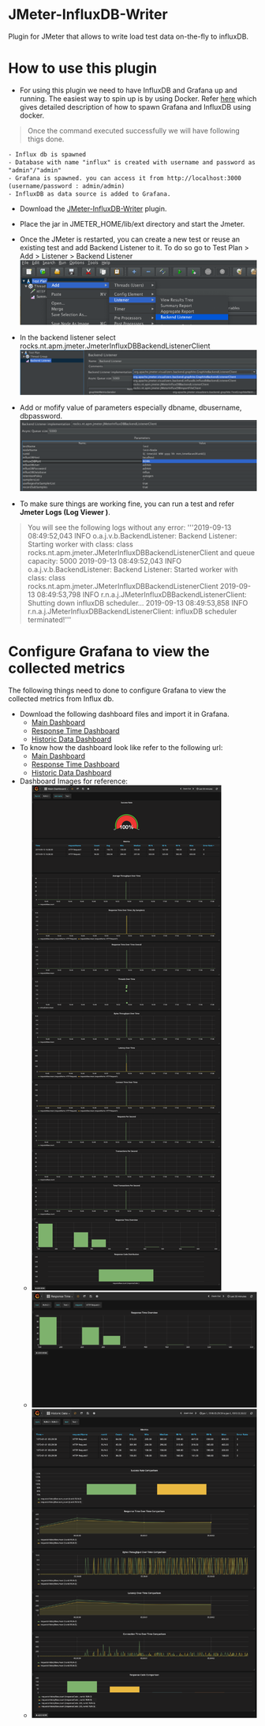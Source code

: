 # JMeter-InfluxDB-Writer
Plugin for JMeter that allows to write load test data on-the-fly to influxDB.


# How to use this plugin

 - For using this plugin we need to have InfluxDB and Grafana up and running. The easiest way to spin up is by using Docker.
 Refer [here]( https://www.blazemeter.com/blog/how-to-create-a-lightweight-performance-monitoring-solution-with-docker-grafana-and-influxdb/) which gives detailed description of how to spawn Grafana and InfluxDB using docker. 
 > Once the command executed successfully we will have following thigs done.

    - Influx db is spawned 
    - Database with name "influx" is created with username and password as "admin"/"admin"
    - Grafana is spawned. you can access it from http://localhost:3000 (username/password : admin/admin)
    - InfluxDB as data source is added to Grafana.
 
 
 - Download the [JMeter-InfluxDB-Writer](https://github.com/sfakrudeen78/JMeter-InfluxDB-Writer/releases/download/v-1.2.2/JMeter-InfluxDB-Writer-plugin-1.2.2.jar) plugin.
 
 - Place the jar in JMETER_HOME/lib/ext directory and start the Jmeter.
 
 - Once the JMeter is restarted, you can create a new test or reuse an existing test and add Backend Listener to it. To do so go to Test Plan > Add > Listener > Backend Listener
 ![Sample](Screenshot1.png)
 
 - In the backend listener select rocks.nt.apm.jmeter.JmeterInfluxDBBackendListenerClient
 ![Sample](Screenshot2.png)
 
 - Add or mofify value of parameters especially dbname, dbusername, dbpassword.
 ![Sample](Screenshot3.png)
 - To make sure things are working fine, you can run a test and refer **Jmeter Logs (Log Viewer )**.
 > You will see the following logs without any error:
 '''2019-09-13 08:49:52,043 INFO o.a.j.v.b.BackendListener: Backend Listener: Starting worker with class: class rocks.nt.apm.jmeter.JMeterInfluxDBBackendListenerClient and queue capacity: 5000
2019-09-13 08:49:52,043 INFO o.a.j.v.b.BackendListener: Backend Listener: Started  worker with class: class rocks.nt.apm.jmeter.JMeterInfluxDBBackendListenerClient
 2019-09-13 08:49:53,798 INFO r.n.a.j.JMeterInfluxDBBackendListenerClient: Shutting down influxDB scheduler...
 2019-09-13 08:49:53,858 INFO r.n.a.j.JMeterInfluxDBBackendListenerClient: influxDB scheduler terminated!'''
 
 
 
# Configure Grafana to view the collected metrics

The following things need to done to configure Grafana to view the collected metrics from Influx db.
* Download the following dashboard files and import it in Grafana.
  * [Main Dashboard](MainDashboard.json)
  * [Response Time Dashboard](ResponseTime.json)
  * [Historic Data Dashboard](HistoricData.json)
* To know how the dashboard look like refer to the following url:
  * [Main Dashboard](https://snapshot.raintank.io/dashboard/snapshot/4wgKQWo7g3MkbieYm1VJLJEQey0r2AON)
  * [Response Time Dashboard](https://snapshot.raintank.io/dashboard/snapshot/6kVtxW54KwbhQjIRY31YBY306OyZuauo)
  * [Historic Data Dashboard](https://snapshot.raintank.io/dashboard/snapshot/Qw3oF4rUvaQVRwLgGHYRr84FP3zhgtnx)
* Dashboard Images for reference:
  * ![Main Dashboard](MainDashboard.png)
  * ![Response Time Dashboard](ResponseTime.png)
  * ![Historic Data Dashboard](HistoricData.png) 
 
 
 
 
